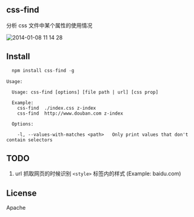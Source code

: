 css-find
---

分析 css 文件中某个属性的使用情况

![2014-01-08 11 14 28](https://f.cloud.github.com/assets/163671/1869212/ba7185d8-7877-11e3-95d1-977148f8509a.png)

## Install

```javascript
  npm install css-find -g
```

```
Usage:

  Usage: css-find [options] [file path | url] [css prop]

  Example:
    css-find  ./index.css z-index
    css-find  http://www.douban.com z-index

  Options:

    -l, --values-with-matches <path>   Only print values that don't contain selectors
```

TODO
---

1. url 抓取网页的时候识别 `<style>` 标签内的样式 (Example: baidu.com)

License
---

Apache
